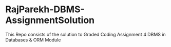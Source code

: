 # RajParekh-DBMS-AssignmentSolution

This Repo consists of the solution to Graded Coding Assignment 4 DBMS in Databases & ORM Module
